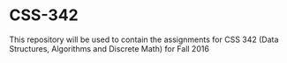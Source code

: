 # CSS-342
This repository will be used to contain the assignments for CSS 342 (Data Structures, Algorithms and Discrete Math) for Fall 2016
